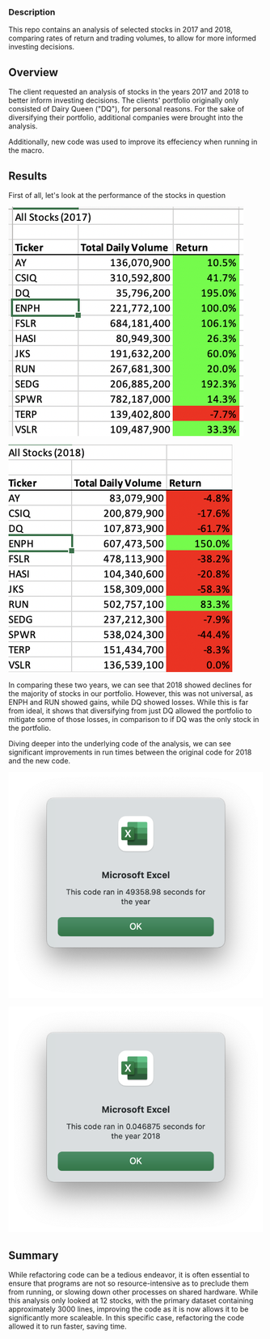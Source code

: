 ### Description

This repo contains an analysis of selected stocks in 2017 and 2018, comparing rates of return and trading volumes, to allow for more informed investing decisions.

## Overview

The client requested an analysis of stocks in the years 2017 and 2018 to better inform investing decisions. The clients' portfolio originally only consisted of Dairy Queen ("DQ"), for personal reasons. For the sake of diversifying their portfolio, additional companies were brought into the analysis.

Additionally, new code was used to improve its effeciency when running in the macro.

## Results

First of all, let's look at the performance of the stocks in question

![2017_Stocks_Analysis](/Resources/VBA_Challenge_2017.png)

![2018_Stocks_Analysis](Resources/VBA_Challenge_2018.png)

In comparing these two years, we can see that 2018 showed declines for the majority of stocks in our portfolio. However, this was not universal, as ENPH and RUN showed gains, while DQ showed losses. While this is far from ideal, it shows that diversifying from just DQ allowed the portfolio to mitigate some of those losses, in comparison to if DQ was the only stock in the portfolio.

Diving deeper into the underlying code of the analysis, we can see significant improvements in run times between the original code for 2018 and the new code.

![2018_Run_Time_Original](Resources/2018_run_time_old_code.png)

![2018_Run_Time_New](Resources/2018_run_time_new_code.png)

## Summary

While refactoring code can be a tedious endeavor, it is often essential to ensure that programs are not so resource-intensive as to preclude them from running, or slowing down other processes on shared hardware. While this analysis only looked at 12 stocks, with the primary dataset containing approximately 3000 lines, improving the code as it is now allows it to be significantly more scaleable. In this specific case, refactoring the code allowed it to run faster, saving time.


